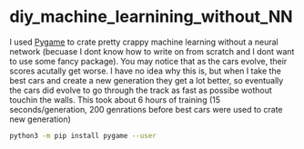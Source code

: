 # diy_machine_learnining_without_NN
I used [Pygame](https://www.pygame.org/wiki/GettingStarted) to crate pretty crappy machine learning without a neural network (becuase I dont know how to write on from scratch and I dont want to use some fancy package). You may notice that as the cars evolve, their scores acutally get worse. I have no idea why this is, but when I take the best cars and create a new generation they get a lot better, so eventually the cars did evolve to go through the track as fast as possibe wothout touchin the walls. This took about 6 hours of training (15 seconds/generation, 200 genrations before best cars were used to crate new generation)
```bash
python3 -m pip install pygame --user
```

